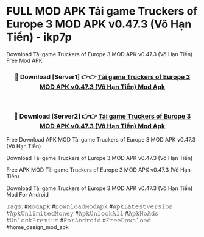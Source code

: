 # FULL MOD APK Tải game Truckers of Europe 3 MOD APK v0.47.3 (Vô Hạn Tiền) - ikp7p
Download Tải game Truckers of Europe 3 MOD APK v0.47.3 (Vô Hạn Tiền) Free Mod APK

<div align="center">
<h3>🔴 Download [Server1] 👉👉 <a href="https://apk-comot.site?title=Tải_game_Truckers_of_Europe_3_MOD_APK_v0.47.3_(Vô_Hạn_Tiền)">Tải game Truckers of Europe 3 MOD APK v0.47.3 (Vô Hạn Tiền) Mod Apk</a></h3><br>

<h3>🔴 Download [Server2] 👉👉 <a href="https://apk-comot.site?title=Tải_game_Truckers_of_Europe_3_MOD_APK_v0.47.3_(Vô_Hạn_Tiền)">Tải game Truckers of Europe 3 MOD APK v0.47.3 (Vô Hạn Tiền) Mod Apk</a></h3>
</div>


Free Download APK MOD Tải game Truckers of Europe 3 MOD APK v0.47.3 (Vô Hạn Tiền)

Download Tải game Truckers of Europe 3 MOD APK v0.47.3 (Vô Hạn Tiền) 

Free APK MOD Tải game Truckers of Europe 3 MOD APK v0.47.3 (Vô Hạn Tiền) 

Download Tải game Truckers of Europe 3 MOD APK v0.47.3 (Vô Hạn Tiền) Mod For Android

𝚃𝚊𝚐𝚜: #𝙼𝚘𝚍𝙰𝚙𝚔 #𝙳𝚘𝚠𝚗𝚕𝚘𝚊𝚍𝙼𝚘𝚍𝙰𝚙𝚔 #𝙰𝚙𝚔𝙻𝚊𝚝𝚎𝚜𝚝𝚅𝚎𝚛𝚜𝚒𝚘𝚗 #𝙰𝚙𝚔𝚄𝚗𝚕𝚒𝚖𝚒𝚝𝚎𝚍𝙼𝚘𝚗𝚎𝚢 #𝙰𝚙𝚔𝚄𝚗𝚕𝚘𝚌𝚔𝙰𝚕𝚕 #𝙰𝚙𝚔𝙽𝚘𝙰𝚍𝚜 #𝚄𝚗𝚕𝚘𝚌𝚔𝙿𝚛𝚎𝚖𝚒𝚞𝚖 #𝙵𝚘𝚛𝙰𝚗𝚍𝚛𝚘𝚒𝚍 #𝙵𝚛𝚎𝚎𝙳𝚘𝚠𝚗𝚕𝚘𝚊𝚍 #home_design_mod_apk